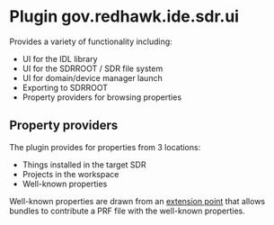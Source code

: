# Plugin gov.redhawk.ide.sdr.ui

Provides a variety of functionality including:
* UI for the IDL library
* UI for the SDRROOT / SDR file system
* UI for domain/device manager launch
* Exporting to SDRROOT
* Property providers for browsing properties

## Property providers

The plugin provides for properties from 3 locations:
* Things installed in the target SDR
* Projects in the workspace
* Well-known properties

Well-known properties are drawn from an [extension point](schema/wellKnownProperties.exsd) that allows bundles to contribute a PRF file with the well-known properties.
